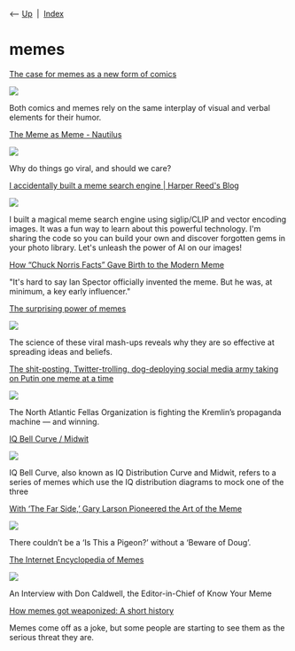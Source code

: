 <div class="nav">

⟵ [Up](index.html)  \|  [Index](index.html)

</div>

# memes

<div class="cards">

<div class="card">

<div class="card-title">

[The case for memes as a new form of
comics](https://arstechnica.com/culture/2025/07/the-case-for-memes-as-a-new-form-of-comics/?utm_source=bsky&utm_medium=social)

</div>

<div class="card-image">

[![](https://cdn.arstechnica.net/wp-content/uploads/2025/07/distracted-1152x648-1753804837.jpg)](https://arstechnica.com/culture/2025/07/the-case-for-memes-as-a-new-form-of-comics/?utm_source=bsky&utm_medium=social)

</div>

Both comics and memes rely on the same interplay of visual and verbal
elements for their humor.

</div>

<div class="card">

<div class="card-title">

[The Meme as Meme - Nautilus](https://nautil.us/the-meme-as-meme-234548)

</div>

<div class="card-image">

[![](https://assets.nautil.us/1251_838e8afb1ca34354ac209f53d90c3a43.png?auto=compress&fm=png&ixlib=php-3.3.1)](https://nautil.us/the-meme-as-meme-234548)

</div>

Why do things go viral, and should we care?

</div>

<div class="card">

<div class="card-title">

[I accidentally built a meme search engine \| Harper Reed's
Blog](https://harper.blog/2024/04/12/i-accidentally-built-a-meme-search-engine)

</div>

<div class="card-image">

[![](https://harper.blog/images/og.png)](https://harper.blog/2024/04/12/i-accidentally-built-a-meme-search-engine)

</div>

I built a magical meme search engine using siglip/CLIP and vector
encoding images. It was a fun way to learn about this powerful
technology. I'm sharing the code so you can build your own and discover
forgotten gems in your photo library. Let's unleash the power of AI on
our images!

</div>

<div class="card">

<div class="card-title">

[How “Chuck Norris Facts” Gave Birth to the Modern
Meme](https://longreads.com/2023/08/28/how-chuck-norris-facts-gave-birth-to-the-modern-meme)

</div>

"It's hard to say Ian Spector officially invented the meme. But he was,
at minimum, a key early influencer."

</div>

<div class="card">

<div class="card-title">

[The surprising power of
memes](https://www.bbc.com/future/article/20220928-the-surprising-power-of-internet-memes)

</div>

<div class="card-image">

[![](https://ychef.files.bbci.co.uk/624x351/p0d35323.jpg)](https://www.bbc.com/future/article/20220928-the-surprising-power-of-internet-memes)

</div>

The science of these viral mash-ups reveals why they are so effective at
spreading ideas and beliefs.

</div>

<div class="card">

<div class="card-title">

[The shit-posting, Twitter-trolling, dog-deploying social media army
taking on Putin one meme at a
time](https://www.politico.eu/article/nafo-doge-shiba-russia-putin-ukraine-twitter-trolling-social-media-meme)

</div>

<div class="card-image">

[![](https://www.politico.eu/cdn-cgi/image/width=1200,height=630,fit=crop,quality=80,onerror=redirect/wp-content/uploads/2022/08/31/doge_horizontal-scaled.jpg)](https://www.politico.eu/article/nafo-doge-shiba-russia-putin-ukraine-twitter-trolling-social-media-meme)

</div>

The North Atlantic Fellas Organization is fighting the Kremlin’s
propaganda machine — and winning.

</div>

<div class="card">

<div class="card-title">

[IQ Bell Curve /
Midwit](https://knowyourmeme.com/memes/iq-bell-curve-midwit)

</div>

<div class="card-image">

[![](https://i.kym-cdn.com/entries/icons/original/000/035/645/cover4.jpg)](https://knowyourmeme.com/memes/iq-bell-curve-midwit)

</div>

IQ Bell Curve, also known as IQ Distribution Curve and Midwit, refers to
a series of memes which use the IQ distribution diagrams to mock one of
the three

</div>

<div class="card">

<div class="card-title">

[With ‘The Far Side,’ Gary Larson Pioneered the Art of the
Meme](https://getpocket.com/explore/item/with-the-far-side-gary-larson-pioneered-the-art-of-the-meme)

</div>

<div class="card-image">

[![](https://pocket-image-cache.com/1200x/filters:format(jpg):extract_focal()/https%3A%2F%2Fmelmagazine.com%2Fwp-content%2Fuploads%2F2020%2F02%2Ffarside.jpg)](https://getpocket.com/explore/item/with-the-far-side-gary-larson-pioneered-the-art-of-the-meme)

</div>

There couldn’t be a ‘Is This a Pigeon?’ without a ‘Beware of Doug’.

</div>

<div class="card">

<div class="card-title">

[The Internet Encyclopedia of
Memes](https://every.to/cybernaut/unpacking-the-internet-encyclopedia-of-memes)

</div>

<div class="card-image">

[![](https://d24ovhgu8s7341.cloudfront.net/uploads/post/social_media_image/2173/IMG_6915.JPG)](https://every.to/cybernaut/unpacking-the-internet-encyclopedia-of-memes)

</div>

An Interview with Don Caldwell, the Editor-in-Chief of Know Your Meme

</div>

<div class="card">

<div class="card-title">

[How memes got weaponized: A short
history](https://www.technologyreview.com/2019/10/24/132228/political-war-memes-disinformation?fbclid=IwAR3Ay3APkrUHn8N6aatoPdgItJ5_xCEhzjvWvo-1tZVcvg-W9fvWJ1GgxH0#Echobox=1619032367)

</div>

Memes come off as a joke, but some people are starting to see them as
the serious threat they are.

</div>

</div>
